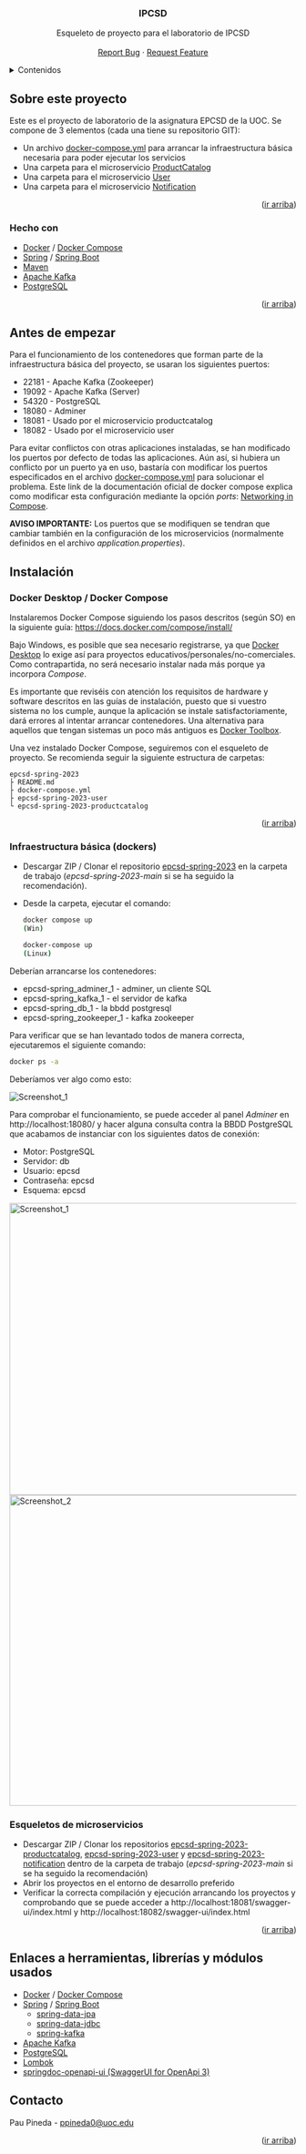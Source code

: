 <div id="top"></div>
<!--
*** Made using the Best-README-Template
*** https://github.com/othneildrew/Best-README-Template/blob/master/README.md
-->


<!-- PROJECT LOGO -->
<br />
<div align="center">
  <h3 align="center">IPCSD</h3>

  <p align="center">
    Esqueleto de proyecto para el laboratorio de IPCSD
    <br />
    <br />
    <a href="https://github.com/ppinedar/epcsd-spring-2023/issues">Report Bug</a>
    ·
    <a href="https://github.com/ppinedar/epcsd-spring-2023/issues">Request Feature</a>
  </p>
</div>



<!-- TABLE OF CONTENTS -->
<details>
  <summary>Contenidos</summary>
  <ol>
    <li>
      <a href="#sobre-este-proyecto">Sobre este proyecto</a>
      <ul>
        <li><a href="#hecho-con">Hecho con</a></li>
      </ul>
    </li>
    <li>
      <a href="#antes-de-empezar">Antes de empezar</a>
    </li>
    <li>
      <a href="#instalación">Instalación</a>
      <ul>
        <li><a href="#docker-desktop--docker-compose">Docker Desktop / Docker Compose</a></li>
        <li><a href="#infraestructura-básica-dockers">Infraestructura básica (dockers)</a></li>
        <li><a href="#esqueletos-de-microservicios">Esqueletos de microservicios</a></li>
      </ul>
    </li>
    <li><a href="#enlaces-a-herramientas-librerías-y-módulos-usados">Enlaces a herramientas, librerías y módulos usados</a></li>
    <li><a href="#contacto">Contacto</a></li>
  </ol>
</details>



## Sobre este proyecto

Este es el proyecto de laboratorio de la asignatura EPCSD de la UOC. Se compone de 3 elementos (cada una tiene su repositorio GIT):

* Un archivo <a href="https://github.com/ppinedar/epcsd-spring-2023/blob/main/docker-compose.yml">docker-compose.yml</a> para arrancar la infraestructura básica necesaria para poder ejecutar los servicios
* Una carpeta para el microservicio <a href="https://github.com/ppinedar/epcsd-spring-2023-productcatalog">ProductCatalog</a>
* Una carpeta para el microservicio <a href="https://github.com/ppinedar/epcsd-spring-2023-user">User</a>
* Una carpeta para el microservicio <a href="https://github.com/ppinedar/epcsd-spring-2023-notification">Notification</a>

<p align="right">(<a href="#top">ir arriba</a>)</p>



### Hecho con

* [Docker](https://www.docker.com/) / [Docker Compose](https://github.com/docker/compose)
* [Spring](https://spring.io/) / [Spring Boot](https://spring.io/projects/spring-boot)
* [Maven](https://maven.apache.org/)
* [Apache Kafka](https://kafka.apache.org/)
* [PostgreSQL](https://www.postgresql.org/)

<p align="right">(<a href="#top">ir arriba</a>)</p>


## Antes de empezar

Para el funcionamiento de los contenedores que forman parte de la infraestructura básica del proyecto, se usaran los siguientes puertos:
* 22181 - Apache Kafka (Zookeeper)
* 19092 - Apache Kafka (Server)
* 54320 - PostgreSQL
* 18080 - Adminer
* 18081 - Usado por el microservicio productcatalog
* 18082 - Usado por el microservicio user

Para evitar conflictos con otras aplicaciones instaladas, se han modificado los puertos por defecto de todas las aplicaciones. Aún así, si hubiera un conflicto por un puerto ya en uso, bastaría con modificar los puertos especificados en el archivo [docker-compose.yml](https://github.com/ppinedar/epcsd-spring-2023/blob/main/docker-compose.yml) para solucionar el problema. Este link de la documentación oficial de docker compose explica como modificar esta configuración mediante la opción _ports_: [Networking in Compose](https://docs.docker.com/compose/networking/).

__AVISO IMPORTANTE:__ Los puertos que se modifiquen se tendran que cambiar también en la configuración de los microservicios (normalmente definidos en  el archivo _application.properties_).

## Instalación

### Docker Desktop / Docker Compose

Instalaremos Docker Compose siguiendo los pasos descritos (según SO) en la siguiente guía: https://docs.docker.com/compose/install/

Bajo Windows, es posible que sea necesario registrarse, ya que <a href="https://docs.docker.com/desktop/windows/install/">Docker Desktop</a> lo exige así para proyectos educativos/personales/no-comerciales. Como contrapartida, no será necesario instalar nada más porque ya incorpora _Compose_.

Es importante que reviséis con atención los requisitos de hardware y software descritos en las guías de instalación, puesto que si vuestro sistema no los cumple, aunque la aplicación se instale satisfactoriamente, dará errores al intentar arrancar contenedores. Una alternativa para aquellos que tengan sistemas un poco más antiguos es <a href="https://www.how2shout.com/how-to/how-to-install-docker-toolbox-using-chocolatey-choco-on-windows-10.html">Docker Toolbox</a>.

Una vez instalado Docker Compose, seguiremos con el esqueleto de proyecto. Se recomienda seguir la siguiente estructura de carpetas:

```
epcsd-spring-2023
├ README.md
├ docker-compose.yml
├ epcsd-spring-2023-user
└ epcsd-spring-2023-productcatalog
```
<p align="right">(<a href="#top">ir arriba</a>)</p>


### Infraestructura básica (dockers)

* Descargar ZIP / Clonar el repositorio <a href="https://github.com/ppinedar/epcsd-spring-2023">epcsd-spring-2023</a> en la carpeta de trabajo (_epcsd-spring-2023-main_ si se ha seguido la recomendación).
* Desde la carpeta, ejecutar el comando:

  ```sh
  docker compose up
  (Win)
  ```
  ```sh
  docker-compose up
  (Linux)
  ```

Deberían arrancarse los contenedores:

* epcsd-spring_adminer_1 - adminer, un cliente SQL
* epcsd-spring_kafka_1 - el servidor de kafka
* epcsd-spring_db_1 - la bbdd postgresql
* epcsd-spring_zookeeper_1 - kafka zookeeper

Para verificar que se han levantado todos de manera correcta, ejecutaremos el siguiente comando:
  
  ```sh
  docker ps -a
  ```

Deberíamos ver algo como esto:

![Screenshot_1](https://user-images.githubusercontent.com/72941559/155118965-78bfa6f1-24e0-461c-92c4-63df919d2ac1.png)

Para comprobar el funcionamiento, se puede acceder al panel _Adminer_ en http://localhost:18080/ y hacer alguna consulta contra la BBDD PostgreSQL que acabamos de instanciar con los siguientes datos de conexión:

* Motor: PostgreSQL
* Servidor: db
* Usuario: epcsd
* Contraseña: epcsd
* Esquema: epcsd

<img width="513" alt="Screenshot_1" src="https://user-images.githubusercontent.com/72941559/156942365-9aa515cc-52fd-4c02-a21e-880911269985.png">

<img width="546" alt="Screenshot_2" src="https://user-images.githubusercontent.com/72941559/156942408-cbcb773d-b33d-406c-ba37-db980e3dbf64.png">

### Esqueletos de microservicios

* Descargar ZIP / Clonar los repositorios <a href="https://github.com/ppinedar/epcsd-spring-2023-productcatalog">epcsd-spring-2023-productcatalog</a>, <a href="https://github.com/ppinedar/epcsd-spring-2023-user">epcsd-spring-2023-user</a> y <a href="https://github.com/ppinedar/epcsd-spring-2023-notification">epcsd-spring-2023-notification</a> dentro de la carpeta de trabajo (_epcsd-spring-2023-main_ si se ha seguido la recomendación)
* Abrir los proyectos en el entorno de desarrollo preferido
* Verificar la correcta compilación y ejecución arrancando los proyectos y comprobando que se puede acceder a http://localhost:18081/swagger-ui/index.html y http://localhost:18082/swagger-ui/index.html

<p align="right">(<a href="#top">ir arriba</a>)</p>


## Enlaces a herramientas, librerías y módulos usados

* [Docker](https://www.docker.com/) / [Docker Compose](https://github.com/docker/compose)
* [Spring](https://spring.io/) / [Spring Boot](https://spring.io/projects/spring-boot)
  * [spring-data-jpa](https://spring.io/projects/spring-data-jpa)
  * [spring-data-jdbc](https://spring.io/projects/spring-data-jdbc)
  * [spring-kafka](https://spring.io/projects/spring-kafka)
* [Apache Kafka](https://kafka.apache.org/)
* [PostgreSQL](https://www.postgresql.org/)
* [Lombok](https://projectlombok.org/)
* [springdoc-openapi-ui (SwaggerUI for OpenApi 3)](https://github.com/springdoc/springdoc-openapi)


## Contacto

Pau Pineda - ppineda0@uoc.edu

<p align="right">(<a href="#top">ir arriba</a>)</p>

